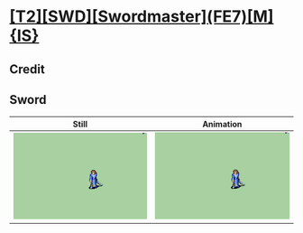 # [\[T2\]\[SWD\]\[Swordmaster\]\(FE7\)\[M\]{IS}](../)

## Credit


	
## Sword

| Still | Animation |
| :---: | :-------: |
| ![Sword still](./Sword_000.png) | ![Sword animation](./Sword.gif) |
